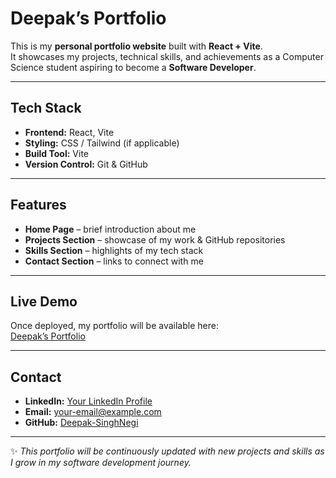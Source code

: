 #  Deepak’s Portfolio

This is my **personal portfolio website** built with **React + Vite**.  
It showcases my projects, technical skills, and achievements as a Computer Science student aspiring to become a **Software Developer**.

---

##  Tech Stack
- **Frontend:** React, Vite  
- **Styling:** CSS / Tailwind (if applicable)  
- **Build Tool:** Vite  
- **Version Control:** Git & GitHub  

---

##  Features
- **Home Page** – brief introduction about me  
- **Projects Section** – showcase of my work & GitHub repositories  
- **Skills Section** – highlights of my tech stack  
- **Contact Section** – links to connect with me  

---

##  Live Demo
Once deployed, my portfolio will be available here:  
[Deepak’s Portfolio](https://deepak-singhnegi.github.io/Deepak-Portfolio)  

---

##  Contact
- **LinkedIn:** [Your LinkedIn Profile](https://www.linkedin.com/in/deepak-negi-633971371/)  
- **Email:** [your-email@example.com](mailto:deepaknegi16360@gmail.com)  
- **GitHub:** [Deepak-SinghNegi](https://github.com/deepak-SinghNegi)  

---

✨ *This portfolio will be continuously updated with new projects and skills as I grow in my software development journey.*
